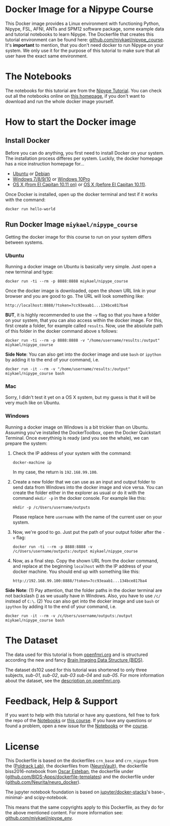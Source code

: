 # Docker Image for a Nipype Course

This Docker image provides a Linux environment with functioning Python, Nipype, FSL, AFNI, ANTs and SPM12 software package, some example data and tutorial notebooks to learn Nipype. The Dockerfile that creates this tutorial environment can be found here: [github.com/miykael/nipype_course](https://github.com/miykael/nipype_course). It's **important** to mention, that you don't need docker to run Nipype on your system. We only use it for the purpose of this tutorial to make sure that all user have the exact same environment.


# The Notebooks

The notebooks for this tutorial are from the [Nipype Tutorial](https://github.com/miykael/nipype_tutorial). You can check out all the notebooks online on [this homepage](https://miykael.github.io/nipype_tutorial/), if you don't want to download and run the whole docker image yourself.


# How to start the Docker image

## Install Docker

Before you can do anything, you first need to install Docker on your system. The installation process differes per system. Luckily, the docker homepage has a nice instruction homepage for...

 - [Ubuntu](https://docs.docker.com/engine/installation/linux/ubuntu/) or [Debian](https://docs.docker.com/engine/installation/linux/debian/)
 - [Windows 7/8/9/10](https://docs.docker.com/toolbox/toolbox_install_windows/) or [Windows 10Pro](https://docs.docker.com/docker-for-windows/install/)
 - [OS X (from El Capitan 10.11 on)](https://docs.docker.com/docker-for-mac/install/) or [OS X (before El Capitan 10.11)](https://docs.docker.com/toolbox/toolbox_install_mac/).

Once Docker is installed, open up the docker terminal and test if it works with the command:

    docker run hello-world

## Run Docker Image ``miykael/nipype_course``

Getting the docker image for this course to run on your system differs between systems.

### Ubuntu

Running a docker image on Ubuntu is basically very simple. Just open a new terminal and type:

    docker run -ti --rm -p 8888:8888 miykael/nipype_course

Once the docker image is downloaded, open the shown URL link in your browser and you are good to go. The URL will look something like:

    http://localhost:8888/?token=7cc93eaab1...134bce817ba4

**BUT**, it is highly recommended to use the `-v` flag so that you have a folder on your system, that you can also access within the docker image. For this, first create a folder, for example called `results`. Now, use the absolute path of this folder in the docker command above s follows:

    docker run -ti --rm -p 8888:8888 -v "/home/username/results:/output" miykael/nipype_course

**Side Note**: You can also get into the docker image and use ``bash`` or ``ipython`` by adding it to the end of your command, i.e.

    docker run -it --rm -v "/home/username/results:/output" miykael/nipype_course bash


### Mac

Sorry, I didn't test it yet on a OS X system, but my guess is that it will be very much like on Ubuntu.


### Windows

Running a docker image on Windows is a bit trickier than on Ubuntu. Assuming you've installed the DockerToolbox, open the Docker Quickstart Terminal. Once everythinig is ready (and you see the whale), we can prepare the system:

1. Check the IP address of your system with the command:

    ``docker-machine ip``

   In my case, the return is ``192.168.99.100``.

2. Create a new folder that we can use as an input and output folder to send data from Windows into the docker image and vice versa. You can create the folder either in the explorer as usual or do it with the command ``mkdir -p`` in the docker console. For example like this:

    ``mkdir -p /c/Users/username/outputs``

    Please replace here ``username`` with the name of the current user on your system.


3. Now, we're good to go. Just put the path of your output folder after the ``-v`` flag:

    ``docker run -ti --rm -p 8888:8888 -v /c/Users/username/outputs:/output miykael/nipype_course``

4. Now, as a final step. Copy the shown URL from the docker command, and replace at the beginning ``localhost`` with the IP address of your docker machine. You should end up with something like this:

    ``http://192.168.99.100:8888/?token=7cc93eaab1...134bce817ba4``


**Side Note**: (1) Pay attention, that the folder paths in the docker terminal are not backslash (\) as we usually have in Windows. Also, you have to use ``/c/`` instead of ``C:\``.
(2) You can also get into the docker image and use ``bash`` or ``ipython`` by adding it to the end of your command, i.e.

    docker run -it --rm -v /c/Users/username/outputs:/output miykael/nipype_course bash


# The Dataset

The data used for this tutorial is from [openfmri.org](https://openfmri.org/) and is structured according the new and fancy [Brain Imaging Data Structure (BIDS)](http://bids.neuroimaging.io/).

The dataset ds102 used for this tutorial was shortened to only three subjects, *sub-01*, *sub-02*, *sub-03* *sub-04* and *sub-05*. For more information about the dataset, see the [description on openfmri.org](https://openfmri.org/dataset/ds000102/).


# Feedback, Help & Support

If you want to help with this tutorial or have any questions, fell free to fork the repo of the [Notebooks](https://github.com/miykael/nipype_tutorial) or [this course](https://github.com/miykael/nipype_course). If you have any questions or found a problem, open a new issue for the [Notebooks](https://github.com/miykael/nipype_course/issues) or the [course](https://github.com/miykael/nipype_course/issues).


# License

This Dockerfile is based on the dockerfiles ``crn_base`` and ``crn_nipype`` from the ([Poldrack Lab](https://github.com/poldracklab/crn_base)), the dockerfiles from ([NeuroVault](https://github.com/NeuroVault/NeuroVault)), the dockerfile biss2016-notebook from [Oscar Esteban](https://hub.docker.com/u/oesteban), the dockerfile under ([github.com/BIDS-Apps/dockerfile-templates](https://github.com/BIDS-Apps/dockerfile-templates)) and the dockerfile under ([github.com/Neurita/neuro_docker](https://github.com/Neurita/neuro_docker)).

The jupyter notebook foundation is based on [jupyter/docker-stacks](https://github.com/jupyter/docker-stacks)'s base-, minimal- and scipy-notebook.

This means that the same copyrights apply to this Dockerfile, as they do for the above mentioned content. For more information see: [github.com/miykael/nipype_env](https://github.com/miykael/nipype_env).
